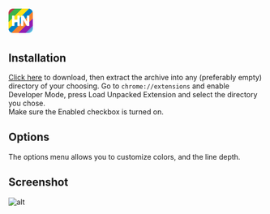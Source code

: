 # ![Logo](https://raw.githubusercontent.com/lvivtotoro/hackernewspostcoloring/master/icons/48.png)

## Installation
[Click here](https://github.com/lvivtotoro/hackernewspostcoloring/archive/master.zip) to download, then extract the archive into any (preferably empty) directory of your choosing.
Go to `chrome://extensions` and enable Developer Mode, press Load Unpacked Extension and select the directory you chose.  
Make sure the Enabled checkbox is turned on.

## Options
The options menu allows you to customize colors, and the line depth.

## Screenshot

![alt](https://i.imgur.com/5OWMbz5.png)
